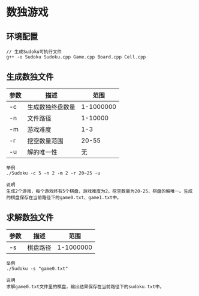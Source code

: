 # 数独游戏

## 环境配置

    // 生成Sudoku可执行文件
    g++ -o Sudoku Sudoku.cpp Game.cpp Board.cpp Cell.cpp

## 生成数独文件

| 参数 | 描述 | 范围|
| ---- | ---- | ---- |
| -c | 生成数独终盘数量 | 1-1000000 |
| -n | 文件路径        | 1-10000   |
| -m | 游戏难度        | 1-3       |
| -r | 挖空数量范围    | 20-55     |
| -u | 解的唯一性      | 无        |

    举例
    ./Sudoku -c 5 -n 2 -m 2 -r 20~25 -u

    说明
    生成2个游戏，每个游戏终有5个棋盘，游戏难度为2，挖空数量为20-25，棋盘的解唯一。生成的棋盘保存在当前路径下的game0.txt、game1.txt中。

## 求解数独文件

| 参数 | 描述 | 范围|
| ---- | ---- | ---- |
| -s | 棋盘路径 | 1-1000000 |

    举例
    ./Sudoku -s "game0.txt"

    说明
    求解game0.txt文件里的棋盘，输出结果保存在当前路径下的sudoku.txt中。
